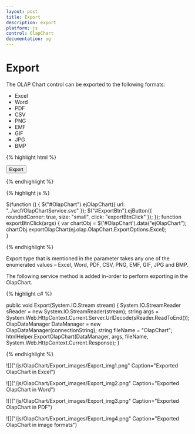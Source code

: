 ```yaml
---
layout: post
title: Export
description: export
platform: js
control: OlapChart
documentation: ug
---
```


# Export

The OLAP Chart control can be exported to the following formats:

* Excel
* Word
* PDF
* CSV
* PNG
* EMF
* GIF
* JPG
* BMP

{% highlight html %}

<div>
    <button id="ExportBtn">Export</button>
</div>

{% endhighlight %}

{% highlight js %}

$(function () {
    $("#OlapChart").ejOlapChart({
         url: "../wcf/OlapChartService.svc"
    });
    $("#ExportBtn").ejButton({
         roundedCorner: true,
         size: "small",
         click: "exportBtnClick"
    });
});
function exportBtnClick(args) {
    var chartObj = $('#OlapChart').data("ejOlapChart");
    chartObj.exportOlapChart(ej.olap.OlapChart.ExportOptions.Excel);   
}

{% endhighlight %}

Export type that is mentioned in the parameter takes any one of the enumerated values – Excel, Word, PDF, CSV, PNG, EMF, GIF, JPG and BMP.

The following service method is added in-order to perform exporting in the OlapChart.

{% highlight c# %}

public void Export(System.IO.Stream stream)
{
    System.IO.StreamReader sReader = new System.IO.StreamReader(stream);
    string args = System.Web.HttpContext.Current.Server.UrlDecode(sReader.ReadToEnd());
    OlapDataManager DataManager = new OlapDataManager(connectionString);
    string fileName = "OlapChart";
    htmlHelper.ExportOlapChart(DataManager, args, fileName,
    System.Web.HttpContext.Current.Response);
}

{% endhighlight %}

![]("/js/OlapChart/Export_images/Export_img1.png" Caption="Exported OlapChart in Excel")

![]("/js/OlapChart/Export_images/Export_img2.png" Caption="Exported OlapChart in Word")

![]("/js/OlapChart/Export_images/Export_img3.png" Caption="Exported OlapChart in PDF")

![]("/js/OlapChart/Export_images/Export_img4.png" Caption="Exported OlapChart in image formats")


